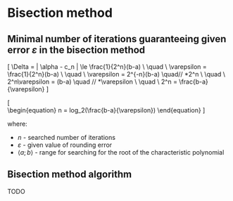 # Bisection method
## Minimal number of iterations guaranteeing given error $\varepsilon$ in the bisection method

\[
\Delta = | \alpha - c_n | \le \frac{1}{2^n}(b-a) \\
\quad \\
\varepsilon = \frac{1}{2^n}(b-a) \\
\quad \\
\varepsilon = 2^{-n}(b-a) \quad// *2^n \\
\quad \\
2^n\varepsilon = (b-a) \quad // *\varepsilon \\
\quad \\
2^n = \frac{b-a}{\varepsilon}
\]

\[    
\begin{equation}
n = log_2(\frac{b-a}{\varepsilon})
\end{equation}
\]

where:

- $n$ - searched number of iterations
- $\varepsilon$ - given value of rounding error
- $\langle a;b \rangle$ - range for searching for the root of the characteristic polynomial

## Bisection method algorithm

TODO